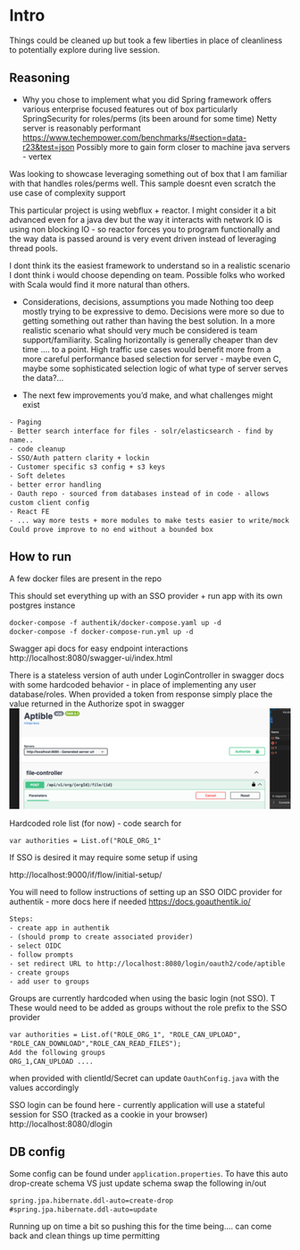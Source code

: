 # Intro

Things could be cleaned up but took a few liberties in place of cleanliness to potentially explore during live session. 

## Reasoning
- Why you chose to implement what you did
Spring framework offers various enterprise focused features out of box particularly SpringSecurity for roles/perms (its been around for some time)
Netty server is reasonably performant https://www.techempower.com/benchmarks/#section=data-r23&test=json 
Possibly more to gain form closer to machine java servers - vertex

Was looking to showcase leveraging something out of box that I am familiar with that handles roles/perms well. 
This sample doesnt even scratch the use case of complexity support

This particular project is using webflux + reactor. I might consider it a bit advanced even for a java dev but the way it interacts with network IO
is using non blocking IO - so reactor forces you to program functionally and the way data is passed around is very event driven instead of leveraging thread pools.

I dont think its the easiest framework to understand so in a realistic scenario I dont think i would choose depending on team. 
Possible folks who worked with Scala would find it more natural than others.

- Considerations, decisions, assumptions you made
Nothing too deep mostly trying to be expressive to demo. Decisions were more so due to getting something out rather than having the best solution.
In a more realistic scenario what should very much be considered is team support/familiarity. Scaling horizontally is generally cheaper than dev time .... to a point.
High traffic use cases would benefit more from a more careful performance based selection for server - maybe even C, maybe some sophisticated selection logic of what
type of server serves the data?...

- The next few improvements you’d make, and what challenges might exist
```
- Paging
- Better search interface for files - solr/elasticsearch - find by name..
- code cleanup
- SSO/Auth pattern clarity + lockin
- Customer specific s3 config + s3 keys
- Soft deletes
- better error handling
- Oauth repo - sourced from databases instead of in code - allows custom client config
- React FE
- ... way more tests + more modules to make tests easier to write/mock
Could prove improve to no end without a bounded box
```

## How to run
A few docker files are present in the repo

This should set everything up with an SSO provider + run app with its own postgres instance
```
docker-compose -f authentik/docker-compose.yaml up -d
docker-compose -f docker-compose-run.yml up -d
```

Swagger api docs for easy endpoint interactions
http://localhost:8080/swagger-ui/index.html

There is a stateless version of auth under LoginController in swagger docs with some hardcoded behavior - in place of implementing any user database/roles.
When provided a token from response simply place the value returned in the Authorize spot in swagger
![alt text](./docs/swagger_auth.png)

Hardcoded role list (for now) - code search for
```
var authorities = List.of("ROLE_ORG_1"
```

If SSO is desired it may require some setup if using

http://localhost:9000/if/flow/initial-setup/

You will need to follow instructions of setting up an SSO OIDC provider for authentik - more docs here if needed https://docs.goauthentik.io/
```
Steps:
- create app in authentik
- (should promp to create associated provider)
- select OIDC
- follow prompts
- set redirect URL to http://localhost:8080/login/oauth2/code/aptible
- create groups 
- add user to groups
```

Groups are currently hardcoded when using the basic login (not SSO). T
These would need to be added as groups without the role prefix to the SSO provider
```
var authorities = List.of("ROLE_ORG_1", "ROLE_CAN_UPLOAD", "ROLE_CAN_DOWNLOAD","ROLE_CAN_READ_FILES");
Add the following groups
ORG_1,CAN_UPLOAD ....
```

when provided with clientId/Secret
can update `OauthConfig.java` with the values accordingly



SSO login can be found here - currently application will use a stateful session for SSO (tracked as a cookie in your browser)
http://localhost:8080/dlogin


## DB config
Some config can be found under `application.properties`. To have this auto drop-create schema VS just update schema swap the following in/out
```
spring.jpa.hibernate.ddl-auto=create-drop
#spring.jpa.hibernate.ddl-auto=update
```

Running up on time a bit so pushing this for the time being.... can come back and clean things up time permitting

